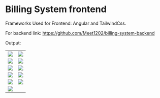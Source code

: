 # Billing System frontend

Frameworks Used for Frontend: Angular and TailwindCss.

For backend link: https://github.com/Meet1202/billing-system-backend

Output: 

<table>
  <tr>
    <td><img src="https://user-images.githubusercontent.com/41354599/141605414-3d259f99-a24c-449c-a21f-f8070a3d4973.png"/></td>
     <td><img src="https://user-images.githubusercontent.com/41354599/141605549-535118cc-78e6-4540-a046-b0a2fdb5a8dd.png"/></td>
  </tr>
  <tr>
    <td><img src="https://user-images.githubusercontent.com/41354599/141605558-f0eeae25-8e15-4035-9d14-b9c7d89d4c1c.png"/></td>
    <td><img src="https://user-images.githubusercontent.com/41354599/141605567-0e40184e-103a-4e0d-aa9b-149d3d966d45.png"/></td>
  </tr>
  <tr>
    <td><img src="https://user-images.githubusercontent.com/41354599/141605571-27bec9b3-3cbc-4729-9830-65e9239e625e.png" /></td>
    <td><img src="https://user-images.githubusercontent.com/41354599/141605577-4c0c9cb1-4561-4558-a9ec-c3365dbeec6e.png" /></td>
  </tr>
  <tr>
    <td><img src="https://user-images.githubusercontent.com/41354599/141605584-8a0c33e3-8351-4372-a412-b9c0c43d647d.png" /></td>
    <td><img src="https://user-images.githubusercontent.com/41354599/141605591-f77b5adc-7478-4b87-994c-89d9dfe9c398.png" /></td>
  </tr>
  <tr>
    <td><img src="https://user-images.githubusercontent.com/41354599/141605593-4b095ab0-95c5-4e5a-8f64-727fd0006b4e.png" /></td>
    <td><img src="https://user-images.githubusercontent.com/41354599/141605595-d8996e0c-5561-43e6-a1c1-114493b60b2b.png" /></td>
  </tr>
  <tr>
    <td><img src="https://user-images.githubusercontent.com/41354599/141605598-dbf744a9-3bc1-4cad-bed0-d6c5d9074db7.png" /></td>
    <td></td>
  </tr>
</table>
